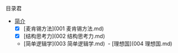 目录君

- [简介](README.md)
  - [x] [麦肯锡方法](001 麦肯锡方法.md)
  - [x] [结构思考力](002 结构思考力.md)
  - [简单逻辑学](003 简单逻辑学.md)
  - [理想国](004 理想国.md)
